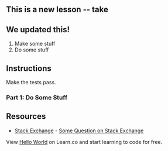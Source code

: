 ## This is a new lesson -- take $$$$
## We updated this!

1. Make some stuff
2. Do some stuff

## Instructions

Make the tests pass. 

### Part 1: Do Some Stuff

## Resources

* [Stack Exchange](http://www.stackexchange.com) - [Some Question on Stack Exchange](http://www.stackexchange.com/questions/123)

<p class='util--hide'>View <a href='https://learn.co/lessons/hello-world'>Hello World</a> on Learn.co and start learning to code for free.</p>

